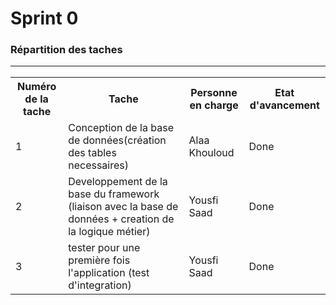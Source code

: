 <h1>Sprint 0</1>
<h3>Répartition des taches</3>
<hr>
<table>
  <tr>
    <th>Numéro de la tache</th> 
    <th>Tache</th>
    <th>Personne en charge</th>
    <th>Etat d'avancement</th>
  </tr>
  <tr>
    <td>1</td>
    <td>Conception de la base de données(création des tables necessaires)</td> 
    <td>Alaa Khouloud</td> 
    <td>Done</td>
  </tr>
  <tr>
    <td>2</td>
    <td>Developpement de la base du framework (liaison avec la base de données + creation de la logique métier)</td> 
    <td>Yousfi Saad</td> 
    <td>Done</td>
  </tr>
  <tr>
    <td>3</td>
    <td>tester pour une première fois l'application (test d'integration)</td> 
    <td>Yousfi Saad</td> 
    <td>Done</td>
  </tr>
  </table>
